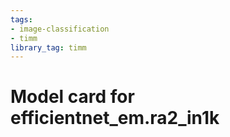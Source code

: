 ```yaml
---
tags:
- image-classification
- timm
library_tag: timm
---
```

# Model card for efficientnet_em.ra2_in1k